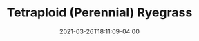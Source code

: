 ---
title: "Tetraploid (Perennial) Ryegrass"
date: 2021-03-26T18:11:09-04:00
draft: false
banner: "grass-banner.jpg"
image: "../grass-banner.jpg" #needs "../" prefix for list view
img: "ryegrass.jpg"
source: "Joseph M. DiTomaso, University of California - Davis, Bugwood.org"
tax: "Grass" #Legume, Brassica, Grass, Broadleaf
cycle: "Perennial" #Perennial
tags: ["Bears traffic"] #Attracts pollinators, bears traffic, etc
dm: 1500–4500
ph: 5.5–7.0
n: 0
planting: ""
depth: "1/2–1"
drilled: "12–22"
broadcast: "13–24"
heat: "poor"
drought: "poor"
shade: "very good"
flood: "very good"
fertility: "poor"
soil: "very good"
erosion: "very good"
weed: "good"
grazing: "excellent"
growth: "good"
residue: "very good"
beneficials: "fair"
traffic: "excellent"
---